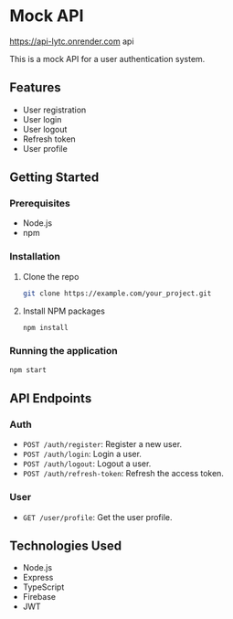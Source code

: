 # Mock API

https://api-lytc.onrender.com api

This is a mock API for a user authentication system.

## Features

*   User registration
*   User login
*   User logout
*   Refresh token
*   User profile

## Getting Started

### Prerequisites

*   Node.js
*   npm

### Installation

1.  Clone the repo
    ```sh
    git clone https://example.com/your_project.git
    ```
2.  Install NPM packages
    ```sh
    npm install
    ```

### Running the application
```sh
npm start
```

## API Endpoints

### Auth

*   `POST /auth/register`: Register a new user.
*   `POST /auth/login`: Login a user.
*   `POST /auth/logout`: Logout a user.
*   `POST /auth/refresh-token`: Refresh the access token.

### User

*   `GET /user/profile`: Get the user profile.


## Technologies Used

*   Node.js
*   Express
*   TypeScript
*   Firebase
*   JWT